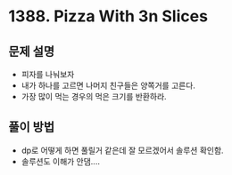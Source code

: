 # 1388. Pizza With 3n Slices
## 문제 설명
- 피자를 나눠보자
- 내가 하나를 고르면 나머지 친구들은 양쪽거를 고른다.
- 가장 많이 먹는 경우의 먹은 크기를 반환하라.
## 풀이 방법
- dp로 어떻게 하면 풀릴거 같은데 잘 모르겠어서 솔루션 확인함.
- 솔루션도 이해가 안댐....